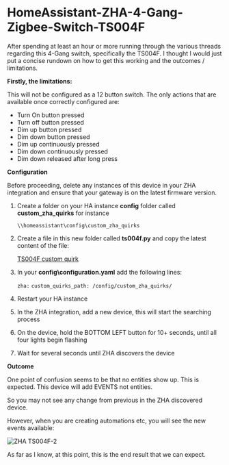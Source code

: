 # HomeAssistant-ZHA-4-Gang-Zigbee-Switch-TS004F

After spending at least an hour or more running through the various threads regarding this 4-Gang switch, specifically the TS004F. I thought I would just put a concise rundown on how to get this working and the outcomes / limitations.

**Firstly, the limitations:**

This will not be configured as a 12 button switch. The only actions that are available once correctly configured are:

- Turn On button pressed
- Turn off button pressed
- Dim up button pressed
- Dim down button pressed
- Dim up continuously pressed
- Dim down continuously pressed
- Dim down released after long press

**Configuration**

Before proceeding, delete any instances of this device in your ZHA integration and ensure that your gateway is on the latest firmware version.

1.  Create a folder on your HA instance **config** folder called **custom_zha_quirks** for instance

    `\\homeassistant\config\custom_zha_quirks`

2. Create a file in this new folder called **ts004f.py** and copy the latest content of the file:

    [TS004F custom quirk](https://github.com/zigpy/zha-device-handlers/pull/969/files)

3. In your **config\configuration.yaml** add the following lines:

    `zha:`
        `custom_quirks_path: /config/custom_zha_quirks/`

4. Restart your HA instance

5. In the ZHA integration, add a new device, this will start the searching process

6. On the device, hold the BOTTOM LEFT button for 10+ seconds, until all four lights begin flashing

7. Wait for several seconds until ZHA discovers the device

**Outcome**

One point of confusion seems to be that no entities show up. This is expected. This device will add EVENTS not entities.

So you may not see any change from previous in the ZHA discovered device.

However, when you are creating automations etc, you will see the new events available:

![ZHA TS004F-2](https://user-images.githubusercontent.com/4596455/128861272-58308365-a5c7-410a-96be-7c82b0a96190.png)

As far as I know, at this point, this is the end result that we can expect.

